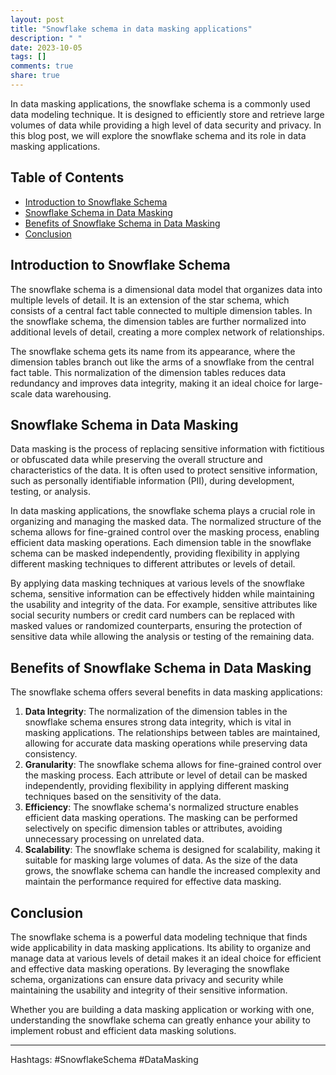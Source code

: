 ```yaml
---
layout: post
title: "Snowflake schema in data masking applications"
description: " "
date: 2023-10-05
tags: []
comments: true
share: true
---
```


In data masking applications, the snowflake schema is a commonly used data modeling technique. It is designed to efficiently store and retrieve large volumes of data while providing a high level of data security and privacy. In this blog post, we will explore the snowflake schema and its role in data masking applications.

## Table of Contents
- [Introduction to Snowflake Schema](#introduction-to-snowflake-schema)
- [Snowflake Schema in Data Masking](#snowflake-schema-in-data-masking)
- [Benefits of Snowflake Schema in Data Masking](#benefits-of-snowflake-schema-in-data-masking)
- [Conclusion](#conclusion)

## Introduction to Snowflake Schema

The snowflake schema is a dimensional data model that organizes data into multiple levels of detail. It is an extension of the star schema, which consists of a central fact table connected to multiple dimension tables. In the snowflake schema, the dimension tables are further normalized into additional levels of detail, creating a more complex network of relationships.

The snowflake schema gets its name from its appearance, where the dimension tables branch out like the arms of a snowflake from the central fact table. This normalization of the dimension tables reduces data redundancy and improves data integrity, making it an ideal choice for large-scale data warehousing.

## Snowflake Schema in Data Masking

Data masking is the process of replacing sensitive information with fictitious or obfuscated data while preserving the overall structure and characteristics of the data. It is often used to protect sensitive information, such as personally identifiable information (PII), during development, testing, or analysis.

In data masking applications, the snowflake schema plays a crucial role in organizing and managing the masked data. The normalized structure of the schema allows for fine-grained control over the masking process, enabling efficient data masking operations. Each dimension table in the snowflake schema can be masked independently, providing flexibility in applying different masking techniques to different attributes or levels of detail.

By applying data masking techniques at various levels of the snowflake schema, sensitive information can be effectively hidden while maintaining the usability and integrity of the data. For example, sensitive attributes like social security numbers or credit card numbers can be replaced with masked values or randomized counterparts, ensuring the protection of sensitive data while allowing the analysis or testing of the remaining data.

## Benefits of Snowflake Schema in Data Masking

The snowflake schema offers several benefits in data masking applications:

1. **Data Integrity**: The normalization of the dimension tables in the snowflake schema ensures strong data integrity, which is vital in masking applications. The relationships between tables are maintained, allowing for accurate data masking operations while preserving data consistency.
2. **Granularity**: The snowflake schema allows for fine-grained control over the masking process. Each attribute or level of detail can be masked independently, providing flexibility in applying different masking techniques based on the sensitivity of the data.
3. **Efficiency**: The snowflake schema's normalized structure enables efficient data masking operations. The masking can be performed selectively on specific dimension tables or attributes, avoiding unnecessary processing on unrelated data.
4. **Scalability**: The snowflake schema is designed for scalability, making it suitable for masking large volumes of data. As the size of the data grows, the snowflake schema can handle the increased complexity and maintain the performance required for effective data masking.

## Conclusion

The snowflake schema is a powerful data modeling technique that finds wide applicability in data masking applications. Its ability to organize and manage data at various levels of detail makes it an ideal choice for efficient and effective data masking operations. By leveraging the snowflake schema, organizations can ensure data privacy and security while maintaining the usability and integrity of their sensitive information. 

Whether you are building a data masking application or working with one, understanding the snowflake schema can greatly enhance your ability to implement robust and efficient data masking solutions.

---

Hashtags: #SnowflakeSchema #DataMasking